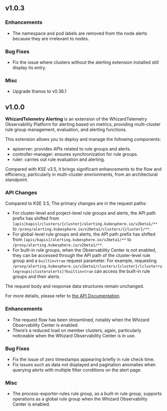 <!---
Please do not delete this line of version tag
RELEASE_MARK v4.1.2 RELEASE_MARK
Please do not delete this line of version tag
-->

## v1.0.3

### Enhancements

- The namespace and pod labels are removed from the node alerts because they are irrelevant to nodes.

### Bug Fixes

- Fix the issue where clusters without the alerting extension installed still display its entry.

### Misc

- Upgrade thanos to v0.36.1

<!---
Please do not delete this line of version tag
RELEASE_MARK v4.1.0 RELEASE_MARK
Please do not delete this line of version tag
-->

## v1.0.0

**WhizardTelemetry Alerting** is an extension of the WhizardTelemetry Observability Platform for alerting based on metrics, providing multi-cluster rule group management, evaluation, and alerting functions.

This extension allows you to deploy and manage the following components:

- apiserver: provides APIs related to rule groups and alerts.
- controller-manager: ensures synchronization for rule groups.
- ruler: carries out rule evaluation and alerting.

Compared with KSE v3.5, it brings significant enhancements to the flow and efficiency, particularly in multi-cluster envrionments, from an architectural standpoint.

### API Changes

Compared to KSE 3.5, The primary changes are in the request paths:

- For cluster-level and project-level rule groups and alerts, the API path prefix has shifted from `[apis|kapis]/clusters/{cluster}/alerting.kubesphere.io/v2beta1/**` to `/proxy/alerting.kubesphere.io/v2beta1/clusters/{cluster}/**`.
- For global-level rule groups and alerts, the API path prefix has shifted from `[apis/kapis]/alerting.kubesphere.io/v2beta1/**` to `/proxy/alerting.kubesphere.io/v2beta1/**`.
- For built-in rule groups, when the Observability Center is not enabled, they can be accessed through the API path of the cluster-level rule group and a `builtin=true` request parameter. For example, requesting `/proxy/alerting.kubesphere.io/v2beta1/clusters/{cluster}/[clusterrulegroups|clusteralerts]?builtin=true` can access the built-in rule groups and their alerts.

The request body and response data structures remain unchanged.

For more details, please refer to [the API Documentation](https://github.com/kubesphere-extensions/kse-extensions/blob/v4.1.0/whizard-alerting/api.md).

### Enhancements

- The request flow has been streamlined, notably when the Whizard Observability Center is enabled.
- There’s a reduced load on member clusters, again, particularly noticeable when the Whizard Observability Center is in use.

### Bug Fixes

- Fix the issue of zero timestamps appearing briefly in rule check time.
- Fix issues such as data not displayed and pagination anomalies when querying alerts with multiple filter conditions on the alert page.

### Misc

- The process-exporter-rules rule group, as a built-in rule group, supports operations as a global rule group when the Whizard Observability Center is enabled.
